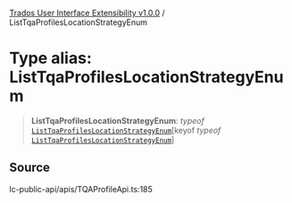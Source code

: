 [Trados User Interface Extensibility v1.0.0](../wiki/globals) / ListTqaProfilesLocationStrategyEnum

# Type alias: ListTqaProfilesLocationStrategyEnum

> **ListTqaProfilesLocationStrategyEnum**: *typeof* [`ListTqaProfilesLocationStrategyEnum`](../wiki/Variable.ListTqaProfilesLocationStrategyEnum)\[keyof *typeof* [`ListTqaProfilesLocationStrategyEnum`](../wiki/Variable.ListTqaProfilesLocationStrategyEnum)\]

## Source

lc-public-api/apis/TQAProfileApi.ts:185
